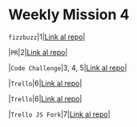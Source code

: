 # Weekly Mission 4

`fizzbuzz`|1|[Link al repo](https://github.com/AleRamRey/fizzbuzz/tree/master)|


|`PR`|2|[Link al repo](https://github.com/visualpartnership/fizzbuzz)|


|`Code Challenge`|3, 4, 5|[Link al repo](https://github.com/AleRamRey/visualthinking/tree/master)|


|`Trello`|6|[Link al repo](https://github.com/AleRamRey/trello-api-rest)|


|`Trello`|6|[Link al repo](https://github.com/AleRamRey/trello)|


|`Trello JS Fork`|7|[Link al repo](https://github.com/AleRamRey/trello-1)|


